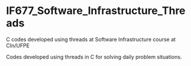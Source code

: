 # IF677_Software_Infrastructure_Threads

C codes developed using threads at  Software Infrastructure course at CIn/UFPE

Codes developed using threads in C for solving daily problem situations. 
